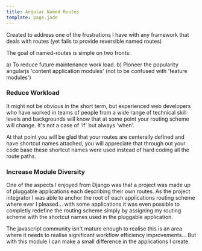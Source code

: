 ```yaml
---
title: Angular Named Routes
template: page.jade
---
```


Created to address one of the frustrations I have with any framework that deals with routes (yet fails to provide reversible named routes)

The goal of named-routes is simple on two fronts:

a) To reduce future maintenance work load.
b) Pioneer the popularity angularjs 'content application modules' (not to be confused with 'feature modules')

### Reduce Workload

It might not be obvious in the short term, but experienced web developers who have worked in teams of people from a wide range of technical skill levels and backgrounds will know that at some point your routing scheme will change. It's not a case of 'if' but always 'when'.

At that point you will be glad that your routes are centerally defined and have shortcut names attached, you will appreciate that through out your code base these shortcut names were used instead of hard coding all the route paths.

### Increase Module Diversity

One of the aspects I enjoyed from Django was that a project was made up of pluggable applications each describing their own routes. As the project integrator I was able to anchor the root of each applications routing scheme where ever I pleased... with some applications it was even possible to completly redefine the routing scheme simply by assigning my routing scheme with the shortcut names used in the pluggable application.

The javascript community isn't mature enough to realise this is an area where it needs to realise significant workflow efficiency improvements... But with this module I can make a small difference in the applications I create.